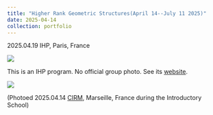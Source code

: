 ```yaml
---
title: "Higher Rank Geometric Structures(April 14--July 11 2025)"
date: 2025-04-14
collection: portfolio
---
```


2025.04.19 IHP, Paris, France

<img src="https://llddeddym.github.io/images/2025-04-19.jpg"/>

This is an IHP program. No official group photo. See its [website](https://indico.math.cnrs.fr/event/11551/).

<img src="https://llddeddym.github.io/images/2025-04-14.jpg"/>

(Photoed 2025.04.14 [CIRM](https://www.cirm-math.com/), Marseille, France during the Introductory School)